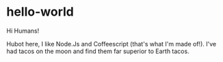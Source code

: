 # hello-world

Hi Humans!

Hubot here, I like Node.Js and Coffeescript (that's what I'm made of!).
I've had tacos on the moon and find them far superior to Earth tacos.
